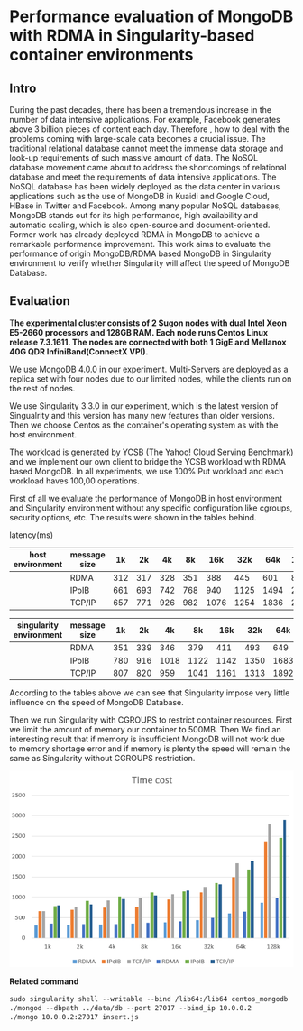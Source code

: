 # Performance evaluation of MongoDB with RDMA in Singularity-based container environments

## Intro

During the past decades, there has been a tremendous increase in the number of data intensive applications. For example, Facebook generates above 3 billion pieces of content each day. Therefore , how to deal with the problems coming with large-scale data becomes a crucial issue. The traditional relational database cannot meet the immense data storage and look-up requirements of such massive amount of data.  The NoSQL database movement came about to address the shortcomings of relational database and meet the requirements of data intensive applications. The NoSQL database has been widely deployed as the data center in various applications such as the use of MongoDB in Kuaidi and Google Cloud, HBase in Twitter and Facebook. Among many popular NoSQL databases, MongoDB stands out for its high performance, high availability and automatic scaling, which is also open-source and document-oriented. Former work has already deployed RDMA in MongoDB to achieve a remarkable performance improvement. This work aims to evaluate the performance of origin MongoDB/RDMA based MongoDB in Singularity environment to verify whether Singularity will affect the speed of MongoDB Database.

## Evaluation 

T**he experimental cluster consists of 2 Sugon nodes with dual Intel Xeon E5-2660 processors and 128GB RAM. Each node runs Centos Linux release 7.3.1611. The nodes are connected with both 1 GigE and Mellanox 40G QDR InfiniBand(ConnectX VPI).** 

We use MongoDB 4.0.0 in our experiment. Multi-Servers are deployed as a replica set with four nodes due to our limited nodes, while the clients run on the rest of nodes. 

We use Singularity 3.3.0 in our experiment, which is the latest version of Singualrity and this version has many new features than older versions. Then we choose Centos as the container's operating system as with the host environment.

The workload is generated by YCSB (The Yahoo! Cloud Serving Benchmark) and we implement our own client to bridge the YCSB workload with RDMA based MongoDB. In all experiments, we use 100% Put workload and each workload haves 100,00 operations. 

First of all we evaluate the performance of MongoDB in host environment and Singularity environment without any specific configuration like cgroups, security options, etc. The results were shown in the tables behind.

latency(ms)

| host environment | message size | 1k   | 2k   | 4k   | 8k   | 16k  | 32k  | 64k  | 128k |
| ---------------- | ------------ | ---- | ---- | ---- | ---- | ---- | ---- | ---- | ---- |
|                  | RDMA         | 312  | 317  | 328  | 351  | 388  | 445  | 601  | 871  |
|                  | IPoIB        | 661  | 693  | 742  | 768  | 940  | 1125 | 1494 | 2368 |
|                  | TCP/IP       | 657  | 771  | 926  | 982  | 1076 | 1254 | 1836 | 2788 |

| singularity environment | message size | 1k   | 2k   | 4k   | 8k   | 16k  | 32k  | 64k  | 128k |
| ----------------------- | ------------ | ---- | ---- | ---- | ---- | ---- | ---- | ---- | ---- |
|                         | RDMA         | 351  | 339  | 346  | 379  | 411  | 493  | 649  | 975  |
|                         | IPoIB        | 780  | 916  | 1018 | 1122 | 1142 | 1350 | 1683 | 2462 |
|                         | TCP/IP       | 807  | 820  | 959  | 1041 | 1161 | 1313 | 1892 | 2892 |

According to the tables above we can see that Singularity impose very little influence on the speed of MongoDB Database.

Then we run Singularity with CGROUPS to restrict container resources. First we limit the amount of memory   our container to 500MB. Then We find an interesting result that if memory is insufficient MongoDB will not work due to memory shortage error and if memory is plenty the speed will remain the same as Singularity without CGROUPS restriction. 

![1570541541227](assets/1570541541227.png)

**Related command**

```
sudo singularity shell --writable --bind /lib64:/lib64 centos_mongodb
./mongod --dbpath ../data/db --port 27017 --bind_ip 10.0.0.2
./mongo 10.0.0.2:27017 insert.js
```

